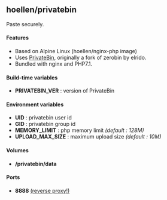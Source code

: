 ## hoellen/privatebin

Paste securely.

#### Features
- Based on Alpine Linux (hoellen/nginx-php image)
- Uses [PrivateBin](https://github.com/PrivateBin/PrivateBin), originally a fork of zerobin by elrido.
- Bundled with nginx and PHP7.1.

#### Build-time variables
- **PRIVATEBIN_VER** : version of PrivateBin

#### Environment variables
- **UID** : privatebin user id
- **GID** : privatebin group id
- **MEMORY_LIMIT** : php memory limit *(default : 128M)*
- **UPLOAD_MAX_SIZE** : maximum upload size *(default : 10M)*

#### Volumes
- **/privatebin/data**

#### Ports
- **8888** [(reverse proxy!)](https://github.com/hardware/mailserver/wiki/Reverse-proxy-configuration)
